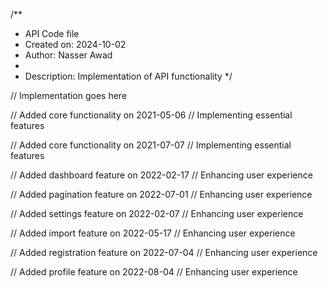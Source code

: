 /**
 * API Code file
 * Created on: 2024-10-02
 * Author: Nasser Awad
 *
 * Description: Implementation of API functionality
 */
 
// Implementation goes here


// Added core functionality on 2021-05-06
// Implementing essential features

// Added core functionality on 2021-07-07
// Implementing essential features

// Added dashboard feature on 2022-02-17
// Enhancing user experience

// Added pagination feature on 2022-07-01
// Enhancing user experience

// Added settings feature on 2022-02-07
// Enhancing user experience

// Added import feature on 2022-05-17
// Enhancing user experience

// Added registration feature on 2022-07-04
// Enhancing user experience

// Added profile feature on 2022-08-04
// Enhancing user experience
